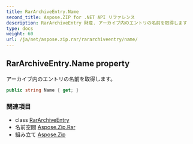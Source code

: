 ```yaml
---
title: RarArchiveEntry.Name
second_title: Aspose.ZIP for .NET API リファレンス
description: RarArchiveEntry 財産. アーカイブ内のエントリの名前を取得します
type: docs
weight: 60
url: /ja/net/aspose.zip.rar/rararchiveentry/name/
---
```

## RarArchiveEntry.Name property

アーカイブ内のエントリの名前を取得します。

```csharp
public string Name { get; }
```

### 関連項目

* class [RarArchiveEntry](../)
* 名前空間 [Aspose.Zip.Rar](../../rararchiveentry/)
* 組み立て [Aspose.Zip](../../../)


